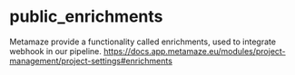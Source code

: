 # public_enrichments
Metamaze provide a functionality called enrichments, used to integrate webhook in our pipeline. https://docs.app.metamaze.eu/modules/project-management/project-settings#enrichments
